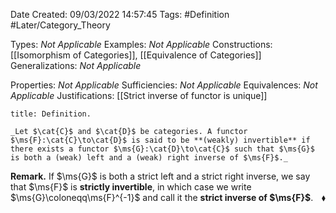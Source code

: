 <div class="topSpace"></div>

Date Created: 09/03/2022 14:57:45
Tags: #Definition #Later/Category_Theory

Types: _Not Applicable_
Examples: _Not Applicable_
Constructions: [[Isomorphism of Categories]], [[Equivalence of Categories]]
Generalizations: _Not Applicable_

Properties: _Not Applicable_
Sufficiencies: _Not Applicable_
Equivalences: _Not Applicable_
Justifications: [[Strict inverse of functor is unique]]

``` ad-Definition
title: Definition.

_Let $\cat{C}$ and $\cat{D}$ be categories. A functor $\ms{F}:\cat{C}\to\cat{D}$ is said to be **(weakly) invertible** if there exists a functor $\ms{G}:\cat{D}\to\cat{C}$ such that $\ms{G}$ is both a (weak) left and a (weak) right inverse of $\ms{F}$._

```

**Remark.** If $\ms{G}$ is both a strict left and a strict right inverse, we say that $\ms{F}$ is **strictly invertible**, in which case we write $\ms{G}\coloneqq\ms{F}^{-1}$ and call it the **strict inverse of $\ms{F}$**.<span style="float:right;">$\blacklozenge$</span>
